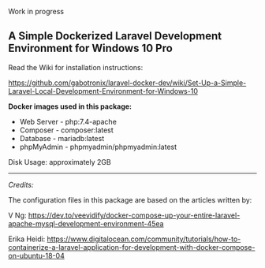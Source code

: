 Work in progress

## A Simple Dockerized Laravel Development Environment for Windows 10 Pro

Read the Wiki for installation instructions:

https://github.com/gabotronix/laravel-docker-dev/wiki/Set-Up-a-Simple-Laravel-Local-Development-Environment-for-Windows-10

**Docker images used in this package:**
- Web Server - php:7.4-apache
- Composer - composer:latest
- Database - mariadb:latest
- phpMyAdmin - phpmyadmin/phpmyadmin:latest

Disk Usage: approximately 2GB

***
_Credits:_

The configuration files in this package are based on the articles written by:

V Ng:
https://dev.to/veevidify/docker-compose-up-your-entire-laravel-apache-mysql-development-environment-45ea

Erika Heidi:
https://www.digitalocean.com/community/tutorials/how-to-containerize-a-laravel-application-for-development-with-docker-compose-on-ubuntu-18-04

